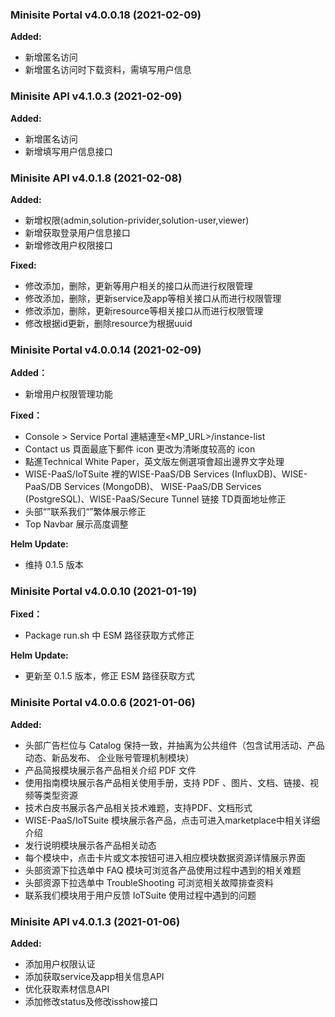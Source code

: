 
### Minisite Portal v4.0.0.18 (2021-02-09)
**Added:**
- 新增匿名访问
- 新增匿名访问时下载资料，需填写用户信息

### Minisite API v4.1.0.3 (2021-02-09)

**Added:**
- 新增匿名访问
- 新增填写用户信息接口



### Minisite API v4.0.1.8 (2021-02-08)

**Added:**
- 新增权限(admin,solution-privider,solution-user,viewer)
- 新增获取登录用户信息接口
- 新增修改用户权限接口

**Fixed:**
- 修改添加，删除，更新等用户相关的接口从而进行权限管理
- 修改添加，删除，更新service及app等相关接口从而进行权限管理
- 修改添加，删除，更新resource等相关接口从而进行权限管理
- 修改根据id更新，删除resource为根据uuid


### Minisite Portal v4.0.0.14 (2021-02-09)

**Added：**
- 新增用户权限管理功能

**Fixed：**
- Console > Service Portal 連結連至<MP_URL>/instance-list
-  Contact us 頁面最底下郵件 icon 更改为清晰度较高的 icon
- 點進Technical White Paper，英文版左側選項會超出邊界文字处理
- WISE-PaaS/IoTSuite 裡的WISE-PaaS/DB Services (InfluxDB)、WISE-PaaS/DB Services (MongoDB)、
WISE-PaaS/DB Services (PostgreSQL)、WISE-PaaS/Secure Tunnel 链接 TD頁面地址修正
- 头部“”联系我们“”繁体展示修正
- Top Navbar 展示高度调整

**Helm Update:**
- 维持 0.1.5 版本


### Minisite Portal v4.0.0.10 (2021-01-19)

**Fixed：**
- Package run.sh 中 ESM 路径获取方式修正

**Helm Update:**
- 更新至 0.1.5 版本，修正 ESM 路径获取方式

### Minisite Portal v4.0.0.6 (2021-01-06)

**Added:**

- 头部广告栏位与 Catalog 保持一致，并抽离为公共组件（包含试用活动、产品动态、新品发布、
  企业账号管理机制模块）
- 产品简报模块展示各产品相关介绍 PDF 文件
- 使用指南模块展示各产品相关使用手册，支持 PDF 、图片、文档、链接、视频等类型资源
- 技术白皮书展示各产品相关技术难题，支持PDF、文档形式
- WISE-PaaS/IoTSuite 模块展示各产品，点击可进入marketplace中相关详细介绍
- 发行说明模块展示各产品相关动态
- 每个模块中，点击卡片或文本按钮可进入相应模块数据资源详情展示界面
- 头部资源下拉选单中 FAQ 模块可浏览各产品使用过程中遇到的相关难题
- 头部资源下拉选单中 TroubleShooting 可浏览相关故障排查资料
- 联系我们模块用于用户反馈 IoTSuite 使用过程中遇到的问题

### Minisite API v4.0.1.3 (2021-01-06)

**Added:**

- 添加用户权限认证
- 添加获取service及app相关信息API
- 优化获取素材信息API
- 添加修改status及修改isshow接口
